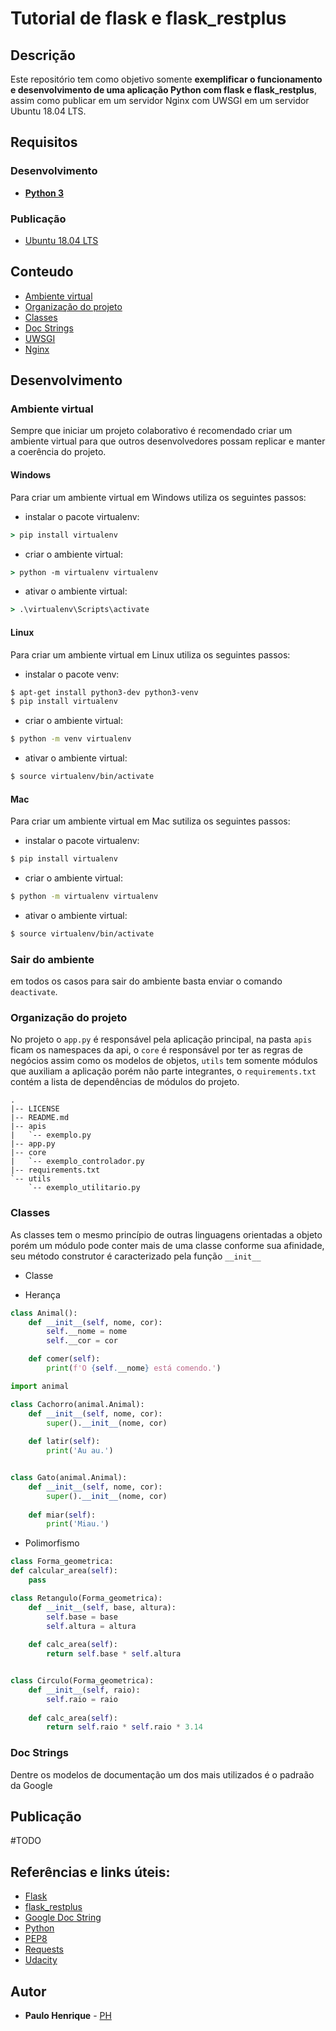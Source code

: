 # Tutorial de flask e flask_restplus
## Descrição
Este repositório tem como objetivo somente **exemplificar o funcionamento e desenvolvimento de uma aplicação Python com flask e flask_restplus**, assim como publicar em um servidor Nginx com UWSGI em um servidor Ubuntu 18.04 LTS.

## Requisitos
### Desenvolvimento
- [**Python 3**](https://www.python.org/downloads/)

### Publicação
- [Ubuntu 18.04 LTS](http://releases.ubuntu.com/18.04/)

## Conteudo
- [Ambiente virtual](#ambientevirtual)
- [Organização do projeto](#organizacaodoprojeto)
- [Classes](#classes)
- [Doc Strings](#docstrings)
- [UWSGI](#uwsgi)
- [Nginx](#nginx)

## Desenvolvimento
### <a name="ambientevirtual">Ambiente virtual</a>
Sempre que iniciar um projeto colaborativo é recomendado criar um ambiente virtual para que outros desenvolvedores possam replicar e manter a coerência do projeto.

#### Windows
Para criar um ambiente virtual em Windows utiliza os seguintes passos:
- instalar o pacote virtualenv:
```cmd
> pip install virtualenv
```
- criar o ambiente virtual:
```cmd
> python -m virtualenv virtualenv
```
- ativar o ambiente virtual:
```cmd
> .\virtualenv\Scripts\activate
```

#### Linux
Para criar um ambiente virtual em Linux utiliza os seguintes passos:
- instalar o pacote venv:
```bash
$ apt-get install python3-dev python3-venv
$ pip install virtualenv
```
- criar o ambiente virtual:
```bash
$ python -m venv virtualenv
```
- ativar o ambiente virtual:
```bash
$ source virtualenv/bin/activate
```

#### Mac
Para criar um ambiente virtual em Mac sutiliza os seguintes passos:
- instalar o pacote virtualenv:
```bash
$ pip install virtualenv
```
- criar o ambiente virtual:
```bash
$ python -m virtualenv virtualenv
```
- ativar o ambiente virtual:
```bash
$ source virtualenv/bin/activate
```

### Sair do ambiente
em todos os casos para sair do ambiente basta enviar o comando `deactivate`.

### <a name="organizacaodepastas">Organização do projeto</a>
No projeto o `app.py` é responsável pela aplicação principal, na pasta `apis` ficam os namespaces da api, o `core` é responsável por ter as regras de negócios assim como os modelos de objetos, `utils` tem somente módulos que auxiliam a aplicação porém não parte integrantes, o `requirements.txt` contém a lista de dependências de módulos do projeto.
```
.
|-- LICENSE
|-- README.md
|-- apis
|   `-- exemplo.py
|-- app.py
|-- core
|   `-- exemplo_controlador.py
|-- requirements.txt
`-- utils
    `-- exemplo_utilitario.py
```
### <a name="classes">Classes</a>
As classes tem o mesmo princípio de outras linguagens orientadas a objeto porém um módulo pode conter mais de uma classe conforme sua afinidade, seu método construtor é caracterizado pela função `__init__`
- Classe 

- Herança
```python
class Animal():
    def __init__(self, nome, cor):
        self.__nome = nome
        self.__cor = cor

    def comer(self):
        print(f'O {self.__nome} está comendo.')
```
```python
import animal

class Cachorro(animal.Animal):
    def __init__(self, nome, cor):
        super().__init__(nome, cor)
    
    def latir(self):
        print('Au au.')


class Gato(animal.Animal):
    def __init__(self, nome, cor):
        super().__init__(nome, cor)
    
    def miar(self):
        print('Miau.')
```

- Polimorfismo
```python
class Forma_geometrica:
def calcular_area(self):
    pass
```
```python
class Retangulo(Forma_geometrica):
    def __init__(self, base, altura):
        self.base = base
        self.altura = altura
    
    def calc_area(self):
        return self.base * self.altura


class Circulo(Forma_geometrica):
    def __init__(self, raio):
        self.raio = raio
    
    def calc_area(self):
        return self.raio * self.raio * 3.14
```

### <a name="docstrings">Doc Strings</a>
Dentre os modelos de documentação um dos mais utilizados é o padraão da Google

## Publicação
#TODO

## Referências e links úteis:
- [Flask](http://flask.pocoo.org/)
- [flask_restplus](https://flask-restplus.readthedocs.io/en/stable/)
- [Google Doc String](https://sphinxcontrib-napoleon.readthedocs.io/en/latest/example_google.html)
- [Python](https://docs.python.org/3/)
- [PEP8](https://www.python.org/dev/peps/pep-0008/)
- [Requests](https://2.python-requests.org/en/master/)
- [Udacity](https://www.udacity.com/course/introduction-to-python--ud1110)

## Autor
- **Paulo Henrique** - [PH](https://github.com/paulo-henrique-ph)